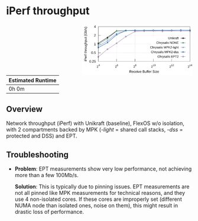 # iPerf throughput

<img align="right" src="fig-09_iperf-throughput.svg" width="300" />

| Estimated Runtime |
| ----------------- |
| 0h 0m             |

## Overview

Network throughput (iPerf) with Unikraft (baseline), FlexOS w/o isolation, with
2 compartments backed by MPK (-_light_ = shared call stacks, -_dss_ = protected
and DSS) and EPT.

## Troubleshooting

- **Problem**: EPT measurements show very low performance, not achieving more
  than a few 100Mb/s.

  **Solution**: This is typically due to pinning issues. EPT measurements are not
  all pinned like MPK measurements for technical reasons, and they use 4
  non-isolated cores. If these cores are improperly set (different NUMA node
  than isolated ones, noise on them), this might result in drastic loss of
  performance.
